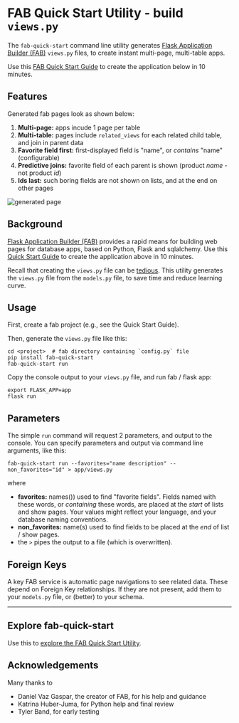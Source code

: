# FAB Quick Start Utility - build `views.py`
The `fab-quick-start` command line utility generates
[Flask Application Builder (FAB)](https://github.com/dpgaspar/Flask-AppBuilder)
`views.py` files, to create instant multi-page, multi-table apps.

Use this [FAB Quick Start Guide](https://github.com/valhuber/fab-quick-start/wiki) to create the application below in 10 minutes.

## Features
Generated fab pages look as shown below:
1. __Multi-page:__ apps incude 1 page per table
1. __Multi-table:__ pages include `related_views` for each related child table, and join in parent data
1. __Favorite field first:__ first-displayed field is "name", or _contains_ "name" (configurable)
1. __Predictive joins:__ favorite field of each parent is shown (product _name_ - not product _id_)
1. __Ids last:__ such boring fields are not shown on lists, and at the end on other pages

![generated page](https://drive.google.com/uc?export=view&id=1Q3cG-4rQ6Q6RdZppvkrQzCDhDYHnk-F6)


## Background
[Flask Application Builder (FAB)](https://github.com/dpgaspar/Flask-AppBuilder) provides a rapid means for building web pages for database apps, based on Python, Flask and sqlalchemy.  Use this [Quick Start Guide](https://github.com/valhuber/fab-quick-start/wiki) to create the application above in 10 minutes.


Recall that creating the `views.py` file can be [tedious](https://github.com/valhuber/fab-quick-start/wiki#key-fab-inputs-modelspy-and-viewspy).  This utility generates the `views.py` file from the `models.py` file, to save time and reduce learning curve.


## Usage
First, create a fab project (e.g., see the Quick Start Guide).

Then, generate the `views.py` file like this:

```
cd <project>  # fab directory containing `config.py` file
pip install fab-quick-start
fab-quick-start run
```

Copy the console output to your `views.py` file, and run fab / flask app:

```
export FLASK_APP=app
flask run
```

## Parameters
The simple `run` command will request 2 parameters, and output to the console.
You can specify parameters and output via command line arguments, like this:
```
fab-quick-start run --favorites="name description" --non_favorites="id" > app/views.py
```
where
* __favorites:__ names()) used to find "favorite fields".  Fields named with these words, or
_containing_ these words, are placed at the _start_ of lists and show pages.  Your values might reflect your language, and your database naming conventions.
* __non_favorites:__ name(s) used to find fields to be placed at the _end_ of list / show pages.
* the `>` pipes the output to a file (which is overwritten).

## Foreign Keys
A key FAB service is automatic page navigations to see related data.  These depend on Foreign Key relationships.
If they are not present, add them to your `models.py` file, or (better) to your schema.

***
## Explore fab-quick-start
Use this to [explore the FAB Quick Start Utility](https://github.com/valhuber/fab-quick-start/wiki/Explore-the-FAB-Quick-Start-Utility).


## Acknowledgements
Many thanks to
* Daniel Vaz Gaspar, the creator of FAB, for his help and guidance
* Katrina Huber-Juma, for Python help and final review
* Tyler Band, for early testing

